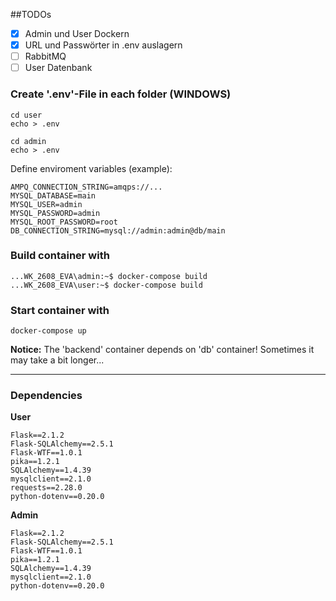 ##TODOs
- [x] Admin und User Dockern
- [x] URL und Passwörter in .env auslagern
- [ ] RabbitMQ
- [ ] User Datenbank

### Create '.env'-File in each folder (WINDOWS)
```console
cd user
echo > .env
```
```console
cd admin
echo > .env
```

Define enviroment variables (example):

```text
AMPQ_CONNECTION_STRING=amqps://...
MYSQL_DATABASE=main
MYSQL_USER=admin
MYSQL_PASSWORD=admin
MYSQL_ROOT_PASSWORD=root
DB_CONNECTION_STRING=mysql://admin:admin@db/main
```

### Build container with
```console
...WK_2608_EVA\admin:~$ docker-compose build
...WK_2608_EVA\user:~$ docker-compose build
```

### Start container with
```console
docker-compose up
```

**Notice:** The 'backend' container depends on 'db' container!
Sometimes it may take a bit longer...

---

### Dependencies
**User**
```console
Flask==2.1.2
Flask-SQLAlchemy==2.5.1
Flask-WTF==1.0.1
pika==1.2.1
SQLAlchemy==1.4.39
mysqlclient==2.1.0
requests==2.28.0
python-dotenv==0.20.0
```

**Admin**
```console
Flask==2.1.2
Flask-SQLAlchemy==2.5.1
Flask-WTF==1.0.1
pika==1.2.1
SQLAlchemy==1.4.39
mysqlclient==2.1.0
python-dotenv==0.20.0
```